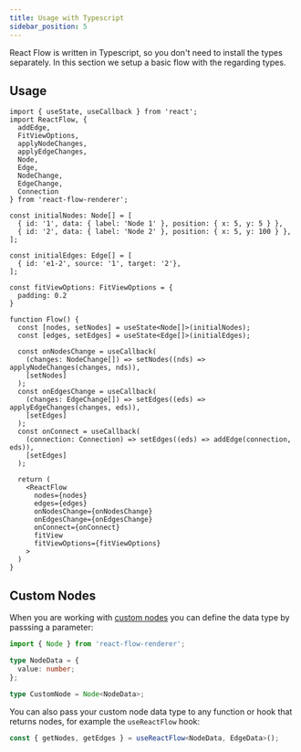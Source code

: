```yaml
---
title: Usage with Typescript
sidebar_position: 5
---
```


React Flow is written in Typescript, so you don't need to install the types separately. In this section we setup a basic flow with the regarding types.

## Usage

```tsx
import { useState, useCallback } from 'react';
import ReactFlow, {
  addEdge,
  FitViewOptions,
  applyNodeChanges,
  applyEdgeChanges,
  Node,
  Edge,
  NodeChange,
  EdgeChange,
  Connection
} from 'react-flow-renderer';

const initialNodes: Node[] = [
  { id: '1', data: { label: 'Node 1' }, position: { x: 5, y: 5 } },
  { id: '2', data: { label: 'Node 2' }, position: { x: 5, y: 100 } },
];

const initialEdges: Edge[] = [
  { id: 'e1-2', source: '1', target: '2'},
];

const fitViewOptions: FitViewOptions = {
  padding: 0.2
}

function Flow() {
  const [nodes, setNodes] = useState<Node[]>(initialNodes);
  const [edges, setEdges] = useState<Edge[]>(initialEdges);

  const onNodesChange = useCallback(
    (changes: NodeChange[]) => setNodes((nds) => applyNodeChanges(changes, nds)),
    [setNodes]
  );
  const onEdgesChange = useCallback(
    (changes: EdgeChange[]) => setEdges((eds) => applyEdgeChanges(changes, eds)),
    [setEdges]
  );
  const onConnect = useCallback(
    (connection: Connection) => setEdges((eds) => addEdge(connection, eds)),
    [setEdges]
  );

  return (
    <ReactFlow
      nodes={nodes}
      edges={edges}
      onNodesChange={onNodesChange}
      onEdgesChange={onEdgesChange}
      onConnect={onConnect}
      fitView
      fitViewOptions={fitViewOptions}
    >
  )
}
```

## Custom Nodes

When you are working with [custom nodes](/docs/api/nodes/custom-nodes) you can define the data type by passsing a parameter:

```ts
import { Node } from 'react-flow-renderer';

type NodeData = {
  value: number;
};

type CustomNode = Node<NodeData>;
```

You can also pass your custom node data type to any function or hook that returns nodes, for example the `useReactFlow` hook:

```ts
const { getNodes, getEdges } = useReactFlow<NodeData, EdgeData>();
```
